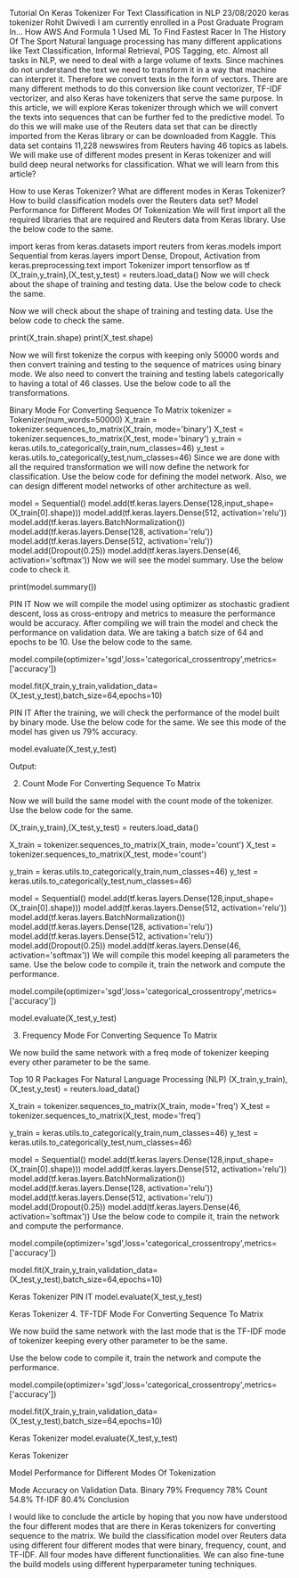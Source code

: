 Tutorial On Keras Tokenizer For Text Classification in NLP 23/08/2020 keras tokenizer Rohit Dwivedi
I am currently enrolled in a Post Graduate Program In…
How AWS And Formula 1 Used ML To Find Fastest Racer In The History Of The Sport
Natural language processing has many different applications like Text Classification, Informal Retrieval, POS Tagging, etc. Almost all tasks in NLP, we need to deal with a large volume of texts. Since machines do not understand the text we need to transform it in a way that machine can interpret it. Therefore we convert texts in the form of vectors. There are many different methods to do this conversion like count vectorizer, TF-IDF vectorizer, and also Keras have tokenizers that serve the same purpose.  In this article, we will explore Keras tokenizer through which we will convert the texts into sequences that can be further fed to the predictive model. To do this we will make use of the Reuters data set that can be directly imported from the Keras library or can be downloaded from Kaggle. This data set contains  11,228 newswires from Reuters having 46 topics as labels. We will make use of different modes present in Keras tokenizer and will build deep neural networks for classification.  What we will learn from this article?


How to use Keras Tokenizer?
What are different modes in Keras Tokenizer? 
How to build classification models over the Reuters data set? 
Model Performance for Different Modes Of Tokenization
We will first import all the required libraries that are required and Reuters data from Keras library. Use the below code to the same. 

import keras 
from keras.datasets import reuters
from keras.models import Sequential 
from keras.layers import Dense, Dropout, Activation
from keras.preprocessing.text import Tokenizer
import tensorflow as tf
(X_train,y_train),(X_test,y_test) = reuters.load_data()
Now we will check about the shape of training and testing data. Use the below code to check the same.

Now we will check about the shape of training and testing data. Use the below code to check the same. 

print(X_train.shape)
print(X_test.shape)

Now we will first tokenize the corpus with keeping only 50000 words and then convert training and testing to the sequence of matrices using binary mode. We also need to convert the training and testing labels categorically to having a total of 46 classes. Use the below code to all the transformations. 

Binary Mode For Converting Sequence To Matrix
tokenizer = Tokenizer(num_words=50000)
X_train = tokenizer.sequences_to_matrix(X_train, mode='binary')
X_test = tokenizer.sequences_to_matrix(X_test, mode='binary')
y_train = keras.utils.to_categorical(y_train,num_classes=46)
y_test = keras.utils.to_categorical(y_test,num_classes=46)
Since we are done with all the required transformation we will now define the network for classification. Use the below code for defining the model network. Also, we can design different model networks of other architecture as well. 

model = Sequential()
model.add(tf.keras.layers.Dense(128,input_shape=(X_train[0].shape)))
model.add(tf.keras.layers.Dense(512, activation='relu'))
model.add(tf.keras.layers.BatchNormalization())
model.add(tf.keras.layers.Dense(128, activation='relu'))
model.add(tf.keras.layers.Dense(512, activation='relu'))
model.add(Dropout(0.25))
model.add(tf.keras.layers.Dense(46, activation='softmax'))
Now we will see the model summary. Use the below code to check it.

print(model.summary())

PIN IT
Now we will compile the model using optimizer as stochastic gradient descent, loss as cross-entropy and metrics to measure the performance would be accuracy. After compiling we will train the model and check the performance on validation data. We are taking a batch size of 64 and epochs to be 10. Use the below code to the same. 

model.compile(optimizer='sgd',loss='categorical_crossentropy',metrics=['accuracy'])

model.fit(X_train,y_train,validation_data=(X_test,y_test),batch_size=64,epochs=10)


PIN IT
After the training, we will check the performance of the model built by binary mode. Use the below code for the same. We see this mode of the model has given us 79% accuracy. 

model.evaluate(X_test,y_test)

Output:


2. Count Mode For Converting Sequence To Matrix 

Now we will build the same model with the count mode of the tokenizer.  Use the below code for the same.

(X_train,y_train),(X_test,y_test) = reuters.load_data()
 
X_train = tokenizer.sequences_to_matrix(X_train, mode='count')
X_test = tokenizer.sequences_to_matrix(X_test, mode='count')
 
y_train = keras.utils.to_categorical(y_train,num_classes=46)
y_test = keras.utils.to_categorical(y_test,num_classes=46)
 
model = Sequential()
model.add(tf.keras.layers.Dense(128,input_shape=(X_train[0].shape)))
model.add(tf.keras.layers.Dense(512, activation='relu'))
model.add(tf.keras.layers.BatchNormalization())
model.add(tf.keras.layers.Dense(128, activation='relu'))
model.add(tf.keras.layers.Dense(512, activation='relu'))
model.add(Dropout(0.25))
model.add(tf.keras.layers.Dense(46, activation='softmax'))
We will compile this model keeping all parameters the same. Use the below code to compile it, train the network and compute the performance. 

model.compile(optimizer='sgd',loss='categorical_crossentropy',metrics=['accuracy'])

model.evaluate(X_test,y_test)


3. Frequency Mode For Converting Sequence To Matrix

We now build the same network with a freq mode of tokenizer keeping every other parameter to be the same.

Top 10 R Packages For Natural Language Processing (NLP)
(X_train,y_train),(X_test,y_test) = reuters.load_data()
 
X_train = tokenizer.sequences_to_matrix(X_train, mode='freq')
X_test = tokenizer.sequences_to_matrix(X_test, mode='freq')
 
y_train = keras.utils.to_categorical(y_train,num_classes=46)
y_test = keras.utils.to_categorical(y_test,num_classes=46)
 
model = Sequential()
model.add(tf.keras.layers.Dense(128,input_shape=(X_train[0].shape)))
model.add(tf.keras.layers.Dense(512, activation='relu'))
model.add(tf.keras.layers.BatchNormalization())
model.add(tf.keras.layers.Dense(128, activation='relu'))
model.add(tf.keras.layers.Dense(512, activation='relu'))
model.add(Dropout(0.25))
model.add(tf.keras.layers.Dense(46, activation='softmax'))
Use the below code to compile it, train the network and compute the performance. 

model.compile(optimizer='sgd',loss='categorical_crossentropy',metrics=['accuracy'])

model.fit(X_train,y_train,validation_data=(X_test,y_test),batch_size=64,epochs=10)

Keras Tokenizer
PIN IT
model.evaluate(X_test,y_test)

Keras Tokenizer
4. TF-TDF Mode For Converting Sequence To Matrix 

We now build the same network with the last mode that is the TF-IDF mode of tokenizer keeping every other parameter to be the same. 

Use the below code to compile it, train the network and compute the performance. 

model.compile(optimizer='sgd',loss='categorical_crossentropy',metrics=['accuracy'])

model.fit(X_train,y_train,validation_data=(X_test,y_test),batch_size=64,epochs=10)

Keras Tokenizer
model.evaluate(X_test,y_test)

Keras Tokenizer

Model Performance for Different Modes Of Tokenization

Mode 	Accuracy on Validation Data.
Binary	79%
Frequency	78%
Count 	54.8%
Tf-IDF	80.4%
Conclusion 

I would like to conclude the article by hoping that you now have understood the four different modes that are there in Keras tokenizers for converting sequence to the matrix. We build the classification model over Reuters data using different four different modes that were binary, frequency, count, and TF-IDF. All four modes have different functionalities. We can also fine-tune the build models using different hyperparameter tuning techniques.
